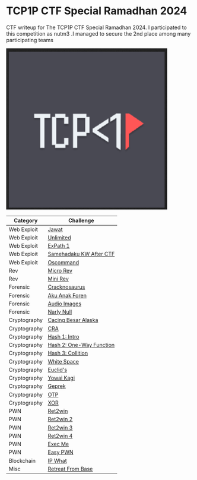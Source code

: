 # TCP1P CTF Special Ramadhan 2024
CTF writeup for The TCP1P CTF Special Ramadhan 2024. I participated to this competition as nutm3 .I managed to secure the 2nd place among many participating teams

![preview](preview.png)

|   Category   |           Challenge         |
|     ---      |              ---            |
|  Web Exploit |  [Jawat](https://github.com/nutm3/ctf-writeups/tree/main/TCP1P%20CTF%20Special%20Ramadhan%202024/Jawat/)
|  Web Exploit |  [Unlimited](https://github.com/nutm3/ctf-writeups/tree/main/TCP1P%20CTF%20Special%20Ramadhan%202024/Unlimited/)
|  Web Exploit |  [ExPath 1](https://github.com/nutm3/ctf-writeups/tree/main/TCP1P%20CTF%20Special%20Ramadhan%202024/ExPath%201/)
|  Web Exploit |  [Samehadaku KW After CTF](https://github.com/nutm3/ctf-writeups/tree/main/TCP1P%20CTF%20Special%20Ramadhan%202024/Samehadaku%20KW%20After%20CTF/)
|  Web Exploit |  [Oscommand](https://github.com/nutm3/ctf-writeups/tree/main/TCP1P%20CTF%20Special%20Ramadhan%202024/Oscommand/)
|     Rev      |  [Micro Rev](https://github.com/nutm3/ctf-writeups/tree/main/TCP1P%20CTF%20Special%20Ramadhan%202024/Micro%20Rev/)
|     Rev      |  [Mini Rev](https://github.com/nutm3/ctf-writeups/tree/main/TCP1P%20CTF%20Special%20Ramadhan%202024/Mini%20Rev/)
|   Forensic   |  [Cracknosaurus](https://github.com/nutm3/ctf-writeups/tree/main/TCP1P%20CTF%20Special%20Ramadhan%202024/Cracknosaurus/)
|   Forensic   |  [Aku Anak Foren](https://github.com/nutm3/ctf-writeups/tree/main/TCP1P%20CTF%20Special%20Ramadhan%202024/Aku%20Anak%20Foren/)
|   Forensic   |  [Audio Images](https://github.com/nutm3/ctf-writeups/tree/main/TCP1P%20CTF%20Special%20Ramadhan%202024/Audio%20Images/)
|   Forensic   |  [Narly Null](https://github.com/nutm3/ctf-writeups/tree/main/TCP1P%20CTF%20Special%20Ramadhan%202024/Nearly%20Null/)
| Cryptography |  [Cacing Besar Alaska](https://github.com/nutm3/ctf-writeups/tree/main/TCP1P%20CTF%20Special%20Ramadhan%202024/Cacing%20Besar%20Alaska/)
| Cryptography |  [CRA](https://github.com/nutm3/ctf-writeups/tree/main/TCP1P%20CTF%20Special%20Ramadhan%202024/CRA/)
| Cryptography |  [Hash 1: Intro](https://github.com/nutm3/ctf-writeups/tree/main/TCP1P%20CTF%20Special%20Ramadhan%202024/Hash%201%20Intro/)
| Cryptography |  [Hash 2: One-Way Function](https://github.com/nutm3/ctf-writeups/tree/main/TCP1P%20CTF%20Special%20Ramadhan%202024/Hash%202%20One-Way%20Function/)
| Cryptography |  [Hash 3: Collition](https://github.com/nutm3/ctf-writeups/tree/main/TCP1P%20CTF%20Special%20Ramadhan%202024/Hash%203%20Collision/)
| Cryptography |  [White Space](https://github.com/nutm3/ctf-writeups/tree/main/TCP1P%20CTF%20Special%20Ramadhan%202024/White%20Space/)
| Cryptography |  [Euclid's](https://github.com/nutm3/ctf-writeups/tree/main/TCP1P%20CTF%20Special%20Ramadhan%202024/Euclids/)
| Cryptography |  [Yowai Kagi](https://github.com/nutm3/ctf-writeups/tree/main/TCP1P%20CTF%20Special%20Ramadhan%202024/Yowai%20Kagi/)
| Cryptography |  [Geprek](https://github.com/nutm3/ctf-writeups/tree/main/TCP1P%20CTF%20Special%20Ramadhan%202024/Geprek/)
| Cryptography |  [OTP](https://github.com/nutm3/ctf-writeups/tree/main/TCP1P%20CTF%20Special%20Ramadhan%202024/OTP/)
| Cryptography |  [XOR](https://github.com/nutm3/ctf-writeups/tree/main/TCP1P%20CTF%20Special%20Ramadhan%202024/XOR/)
|     PWN      |  [Ret2win](https://github.com/nutm3/ctf-writeups/tree/main/TCP1P%20CTF%20Special%20Ramadhan%202024/Ret2win/)
|     PWN      |  [Ret2win 2](https://github.com/nutm3/ctf-writeups/tree/main/TCP1P%20CTF%20Special%20Ramadhan%202024/Ret2win%202/)
|     PWN      |  [Ret2win 3](https://github.com/nutm3/ctf-writeups/tree/main/TCP1P%20CTF%20Special%20Ramadhan%202024/Ret2win%203/)
|     PWN      |  [Ret2win 4](https://github.com/nutm3/ctf-writeups/tree/main/TCP1P%20CTF%20Special%20Ramadhan%202024/Ret2win%204/)
|     PWN      |  [Exec Me](https://github.com/nutm3/ctf-writeups/tree/main/TCP1P%20CTF%20Special%20Ramadhan%202024/Exec%20Me/)
|     PWN      |  [Easy PWN](https://github.com/nutm3/ctf-writeups/tree/main/TCP1P%20CTF%20Special%20Ramadhan%202024/Easy%20PWN/)
| Blockchain   |  [IP What](https://github.com/nutm3/ctf-writeups/tree/main/TCP1P%20CTF%20Special%20Ramadhan%202024/IP%20What/)
|     Misc     |  [Retreat From Base](https://github.com/nutm3/ctf-writeups/tree/main/TCP1P%20CTF%20Special%20Ramadhan%202024/Retreat%20From%20Base/)



